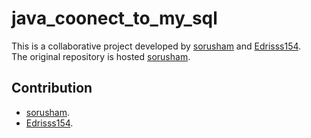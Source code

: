 # java_coonect_to_my_sql


This is a collaborative project developed by [sorusham](https://github.com/sorusham) and [Edrisss154](https://github.com/Edrisss154).  
The original repository is hosted [sorusham](https://github.com/sorusham).

## Contribution
- [sorusham](https://github.com/sorusham).
- [Edrisss154](https://github.com/Edrisss154).

